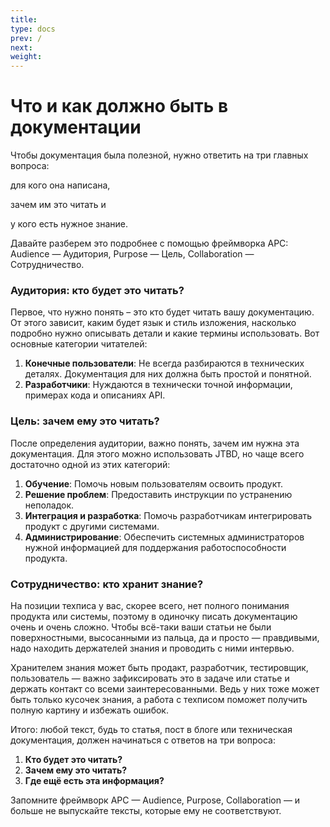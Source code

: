 ```yaml
---
title: 
type: docs
prev: /
next: 
weight: 
---
```



# Что и как должно быть в документации

Чтобы документация была полезной, нужно ответить на три главных вопроса: 

для кого она написана, 

зачем им это читать и 

у кого есть нужное знание. 

Давайте разберем это подробнее с помощью фреймворка APC: Audience — Аудитория, Purpose — Цель, Collaboration — Сотрудничество.

### Аудитория: кто будет это читать?

Первое, что нужно понять – это кто будет читать вашу документацию. От этого зависит, каким будет язык и стиль изложения, насколько подробно нужно описывать детали и какие термины использовать. Вот основные категории читателей:

1. **Конечные пользователи**: Не всегда разбираются в технических деталях. Документация для них должна быть простой и понятной.
2. **Разработчики**: Нуждаются в технически точной информации, примерах кода и описаниях API.

### Цель: зачем ему это читать?

После определения аудитории, важно понять, зачем им нужна эта документация. Для этого можно использовать JTBD, но чаще всего достаточно одной из этих категорий: 

1. **Обучение**: Помочь новым пользователям освоить продукт.
2. **Решение проблем**: Предоставить инструкции по устранению неполадок.
3. **Интеграция и разработка**: Помочь разработчикам интегрировать продукт с другими системами.
4. **Администрирование**: Обеспечить системных администраторов нужной информацией для поддержания работоспособности продукта.

### Сотрудничество: кто хранит знание?

На позиции техписа у вас, скорее всего, нет полного понимания продукта или системы, поэтому в одиночку писать документацию очень и очень сложно. Чтобы всё-таки ваши статьи не были поверхностными, высосанными из пальца, да и просто — правдивыми, надо находить держателей знания и проводить с ними интервью.

Хранителем знания может быть продакт, разработчик, тестировщик, пользователь — важно зафиксировать это в задаче или статье и держать контакт со всеми заинтересованными. Ведь у них тоже может быть только кусочек знания, а работа с техписом поможет получить полную картину и избежать ошибок.

Итого: любой текст, будь то статья, пост в блоге или техническая документация, должен начинаться с ответов на три вопроса:

1. **Кто будет это читать?**
2. **Зачем ему это читать?**
3. **Где ещё есть эта информация?**

Запомните фреймворк APC — Audience, Purpose, Collaboration — и больше не выпускайте тексты, которые ему не соответствуют.
